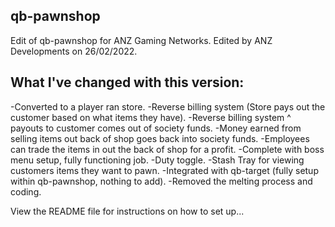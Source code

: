 ## qb-pawnshop

Edit of qb-pawnshop for ANZ Gaming Networks. 
Edited by ANZ Developments on 26/02/2022.

## What I've changed with this version: 
-Converted to a player ran store. 
-Reverse billing system (Store pays out the customer based on what items they have).
-Reverse billing system ^ payouts to customer comes out of society funds.
-Money earned from selling items out back of shop goes back into society funds.
-Employees can trade the items in out the back of shop for a profit.
-Complete with boss menu setup, fully functioning job.
-Duty toggle.
-Stash Tray for viewing customers items they want to pawn.
-Integrated with qb-target (fully setup within qb-pawnshop, nothing to add).
-Removed the melting process and coding.

View the README file for instructions on how to set up...
